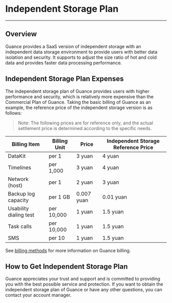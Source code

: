 # Independent Storage Plan
---

## Overview

Guance provides a SaaS version of independent storage with an independent data storage environment to provide users with better data isolation and security. It supports to adjust the size ratio of hot and cold data and provides faster data processing performance.

## Independent Storage Plan Expenses

The independent storage plan of Guance provides users with higher performance and security, which is relatively more expensive than the Commercial Plan of Guance. Taking the basic billing of Guance as an example, the reference price of the independent storage version is as follows:

> Note: The following prices are for reference only, and the actual settlement price is determined according to the specific needs.

| **Billing Item**   | **Billing Unit** | **Price** | **Independent Storage Reference Price** |
| ------------ | ------------ | -------- | -------- |
| DataKit      | per 1       | 3 yuan     | 4 yuan     |
| Timelines       |  per 1,000   | 3 yuan     | 4 yuan     |
| Network (host) | per 1      | 2 yuan     | 3 yuan     |
| Backup log capacity | per 1 GB      | 0.007 yuan | 0.01 yuan |
| Usability dialing test   | per 10,000    | 1 yuan     | 1.5 yuan     |
| Task calls     | per 10,000    | 1 yuan     | 1.5 yuan     |
| SMS         | per 10     | 1 yuan     | 1.5 yuan     |

See [billing methods](../billing/billing-method/index.md) for more information on Guance billing.

## How to Get Independent Storage Plan

Guance appreciates your trust and support and is committed to providing you with the best possible service and protection. If you want to obtain the independent storage plan of Guance or have any other questions, you can contact your account manager.